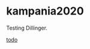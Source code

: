 # kampania2020

Testing Dillinger.

[todo](https://github.com/burlap/kampania2020/blob/master/todo.md)

